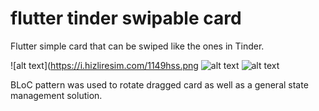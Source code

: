 # flutter tinder swipable card

Flutter simple card that can be swiped like the ones in Tinder.


![alt text](https://i.hizliresim.com/1149hss.png
![alt text](https://i.hizliresim.com/aq2htcy.png)
![alt text](https://i.hizliresim.com/ji1wr5y.png)




BLoC pattern was used to rotate dragged card as well as a general state management solution.
